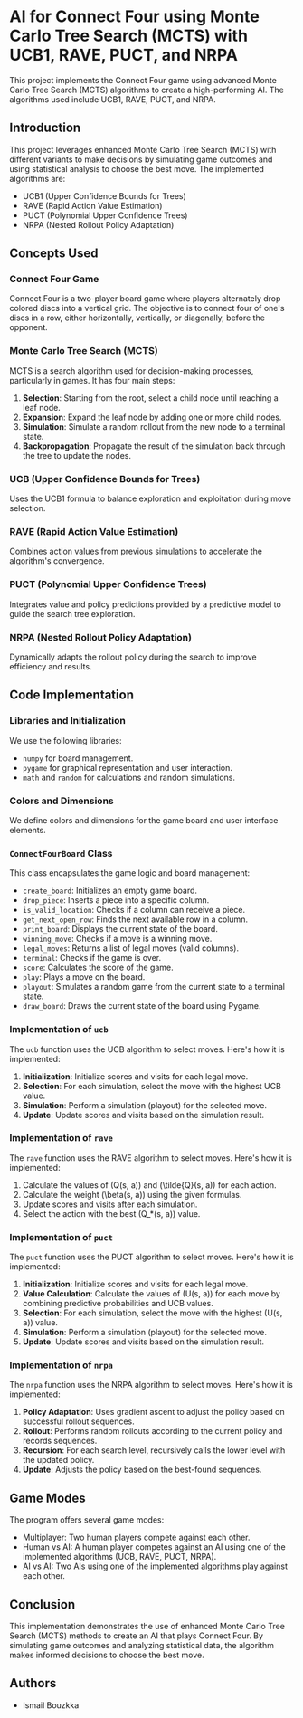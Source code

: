 # AI for Connect Four using Monte Carlo Tree Search (MCTS) with UCB1, RAVE, PUCT, and NRPA

This project implements the Connect Four game using advanced Monte Carlo Tree Search (MCTS) algorithms to create a high-performing AI. The algorithms used include UCB1, RAVE, PUCT, and NRPA.

## Introduction

This project leverages enhanced Monte Carlo Tree Search (MCTS) with different variants to make decisions by simulating game outcomes and using statistical analysis to choose the best move. The implemented algorithms are:

- UCB1 (Upper Confidence Bounds for Trees)
- RAVE (Rapid Action Value Estimation)
- PUCT (Polynomial Upper Confidence Trees)
- NRPA (Nested Rollout Policy Adaptation)

## Concepts Used

### Connect Four Game

Connect Four is a two-player board game where players alternately drop colored discs into a vertical grid. The objective is to connect four of one's discs in a row, either horizontally, vertically, or diagonally, before the opponent.

### Monte Carlo Tree Search (MCTS)

MCTS is a search algorithm used for decision-making processes, particularly in games. It has four main steps:
1. **Selection**: Starting from the root, select a child node until reaching a leaf node.
2. **Expansion**: Expand the leaf node by adding one or more child nodes.
3. **Simulation**: Simulate a random rollout from the new node to a terminal state.
4. **Backpropagation**: Propagate the result of the simulation back through the tree to update the nodes.

### UCB (Upper Confidence Bounds for Trees)

Uses the UCB1 formula to balance exploration and exploitation during move selection.

### RAVE (Rapid Action Value Estimation)

Combines action values from previous simulations to accelerate the algorithm's convergence.

### PUCT (Polynomial Upper Confidence Trees)

Integrates value and policy predictions provided by a predictive model to guide the search tree exploration.

### NRPA (Nested Rollout Policy Adaptation)

Dynamically adapts the rollout policy during the search to improve efficiency and results.

## Code Implementation

### Libraries and Initialization

We use the following libraries:
- `numpy` for board management.
- `pygame` for graphical representation and user interaction.
- `math` and `random` for calculations and random simulations.

### Colors and Dimensions

We define colors and dimensions for the game board and user interface elements.

### `ConnectFourBoard` Class

This class encapsulates the game logic and board management:
- `create_board`: Initializes an empty game board.
- `drop_piece`: Inserts a piece into a specific column.
- `is_valid_location`: Checks if a column can receive a piece.
- `get_next_open_row`: Finds the next available row in a column.
- `print_board`: Displays the current state of the board.
- `winning_move`: Checks if a move is a winning move.
- `legal_moves`: Returns a list of legal moves (valid columns).
- `terminal`: Checks if the game is over.
- `score`: Calculates the score of the game.
- `play`: Plays a move on the board.
- `playout`: Simulates a random game from the current state to a terminal state.
- `draw_board`: Draws the current state of the board using Pygame.

### Implementation of `ucb`

The `ucb` function uses the UCB algorithm to select moves. Here's how it is implemented:
1. **Initialization**: Initialize scores and visits for each legal move.
2. **Selection**: For each simulation, select the move with the highest UCB value.
3. **Simulation**: Perform a simulation (playout) for the selected move.
4. **Update**: Update scores and visits based on the simulation result.

### Implementation of `rave`

The `rave` function uses the RAVE algorithm to select moves. Here's how it is implemented:
1. Calculate the values of \(Q(s, a)\) and \(\tilde{Q}(s, a)\) for each action.
2. Calculate the weight \(\beta(s, a)\) using the given formulas.
3. Update scores and visits after each simulation.
4. Select the action with the best \(Q_*(s, a)\) value.

### Implementation of `puct`

The `puct` function uses the PUCT algorithm to select moves. Here's how it is implemented:
1. **Initialization**: Initialize scores and visits for each legal move.
2. **Value Calculation**: Calculate the values of \(U(s, a)\) for each move by combining predictive probabilities and UCB values.
3. **Selection**: For each simulation, select the move with the highest \(U(s, a)\) value.
4. **Simulation**: Perform a simulation (playout) for the selected move.
5. **Update**: Update scores and visits based on the simulation result.

### Implementation of `nrpa`

The `nrpa` function uses the NRPA algorithm to select moves. Here's how it is implemented:
1. **Policy Adaptation**: Uses gradient ascent to adjust the policy based on successful rollout sequences.
2. **Rollout**: Performs random rollouts according to the current policy and records sequences.
3. **Recursion**: For each search level, recursively calls the lower level with the updated policy.
4. **Update**: Adjusts the policy based on the best-found sequences.

## Game Modes

The program offers several game modes:
- Multiplayer: Two human players compete against each other.
- Human vs AI: A human player competes against an AI using one of the implemented algorithms (UCB, RAVE, PUCT, NRPA).
- AI vs AI: Two AIs using one of the implemented algorithms play against each other.

## Conclusion

This implementation demonstrates the use of enhanced Monte Carlo Tree Search (MCTS) methods to create an AI that plays Connect Four. By simulating game outcomes and analyzing statistical data, the algorithm makes informed decisions to choose the best move.

## Authors

- Ismail Bouzkka

